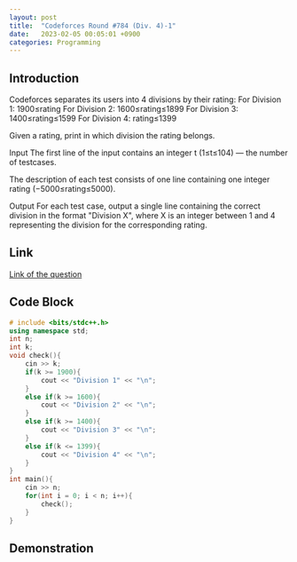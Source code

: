 ```yaml
---
layout: post
title:  "Codeforces Round #784 (Div. 4)-1"
date:   2023-02-05 00:05:01 +0900
categories: Programming
---
```


## Introduction

Codeforces separates its users into 4 divisions by their rating:
For Division 1: 1900≤rating
For Division 2: 1600≤rating≤1899
For Division 3: 1400≤rating≤1599
For Division 4: rating≤1399

Given a rating, print in which division the rating belongs.

Input
The first line of the input contains an integer t (1≤t≤104) — the number of testcases.

The description of each test consists of one line containing one integer rating (−5000≤rating≤5000).

Output
For each test case, output a single line containing the correct division in the format "Division X", where X is an integer between 1 and 4 representing the division for the corresponding rating.

## Link

[Link of the question](https://codeforces.com/contest/1669/problem/A)

## Code Block

```c++
# include <bits/stdc++.h>
using namespace std;
int n;
int k;
void check(){
    cin >> k;
    if(k >= 1900){
        cout << "Division 1" << "\n";
    }
    else if(k >= 1600){
        cout << "Division 2" << "\n";
    }
    else if(k >= 1400){
        cout << "Division 3" << "\n";
    }
    else if(k <= 1399){
        cout << "Division 4" << "\n";
    }
}
int main(){
    cin >> n;
    for(int i = 0; i < n; i++){
        check();
    }
}
```

## Demonstration
